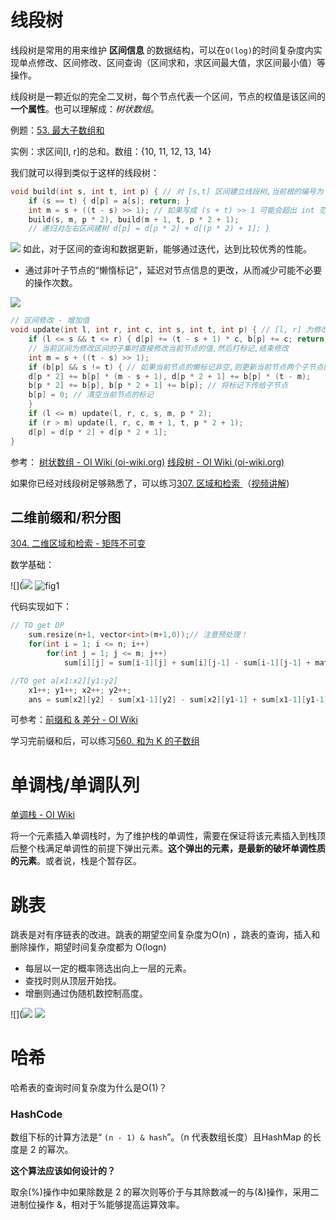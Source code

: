 # 线段树

线段树是常用的用来维护 **区间信息** 的数据结构，可以在`O(log)`的时间复杂度内实现单点修改、区间修改、区间查询（区间求和，求区间最大值，求区间最小值）等操作。

线段树是一颗近似的完全二叉树，每个节点代表一个区间，节点的权值是该区间的**一个属性**。也可以理解成：*树状数组*。

例题：[53. 最大子数组和 ](https://leetcode-cn.com/problems/maximum-subarray/)

实例：求区间[l, r]的总和。数组：{10, 11, 12, 13, 14}

我们就可以得到类似于这样的线段树：

```c++
void build(int s, int t, int p) { // 对 [s,t] 区间建立线段树,当前根的编号为 p
	if (s == t) { d[p] = a[s]; return; } 
	int m = s + ((t - s) >> 1); // 如果写成 (s + t) >> 1 可能会超出 int 范围
	build(s, m, p * 2), build(m + 1, t, p * 2 + 1); 
	// 递归对左右区间建树 d[p] = d[p * 2] + d[(p * 2) + 1]; }
```
![](https://oi-wiki.org/ds/images/segt1.svg)
如此，对于区间的查询和数据更新，能够通过迭代，达到比较优秀的性能。

- 通过非叶子节点的“懒惰标记”，延迟对节点信息的更改，从而减少可能不必要的操作次数。

![](https://oi-wiki.org/ds/images/segt4.svg)

```c++
// 区间修改 - 增加值
void update(int l, int r, int c, int s, int t, int p) { // [l, r] 为修改区间, c 为被修改的元素的变化量, [s, t] 为当前节点包含的区间, 为当前节点的编号 
	if (l <= s && t <= r) { d[p] += (t - s + 1) * c, b[p] += c; return; } 
	// 当前区间为修改区间的子集时直接修改当前节点的值,然后打标记,结束修改 
	int m = s + ((t - s) >> 1); 
	if (b[p] && s != t) { // 如果当前节点的懒标记非空,则更新当前节点两个子节点的值和懒标记值 
	d[p * 2] += b[p] * (m - s + 1), d[p * 2 + 1] += b[p] * (t - m); 
	b[p * 2] += b[p], b[p * 2 + 1] += b[p]; // 将标记下传给子节点
	b[p] = 0; // 清空当前节点的标记 
	} 
	if (l <= m) update(l, r, c, s, m, p * 2); 
	if (r > m) update(l, r, c, m + 1, t, p * 2 + 1); 
	d[p] = d[p * 2] + d[p * 2 + 1]; 
}
```

参考：
[树状数组 - OI Wiki (oi-wiki.org)](https://oi-wiki.org/ds/fenwick/)
[线段树 - OI Wiki (oi-wiki.org)](https://oi-wiki.org/ds/seg/)

如果你已经对线段树足够熟悉了，可以练习[307. 区域和检索 ](https://leetcode-cn.com/problems/range-sum-query-mutable/)（[视频讲解](https://www.youtube.com/watch?v=rYBtViWXYeI))


## 二维前缀和/积分图

[304. 二维区域和检索 - 矩阵不可变 ](https://leetcode-cn.com/problems/range-sum-query-2d-immutable/)

数学基础：

![](![](http://img.070077.xyz/202205060423815.png)
<img src="https://assets.leetcode-cn.com/solution-static/304/1.png" alt="fig1" onerror="this.src='data:image/svg+xml,%3Csvg height=\'150\' viewBox=\'0 0 150 150\' width=\'150\' xmlns=\'http://www.w3.org/2000/svg\'%3E%3Cpath d=\'m2465 2286.42347-18.95363-18.92555-50.0112 43.79935-24.62708-24.5906-33.41155 24.5906-22.99654-17.22567v-73.0716c0-2.20914 1.79086-4 4-4h142c2.20914 0 4 1.79086 4 4zm-122-25.59081c5.52285 0 10-4.47052 10-9.98518 0-5.51467-4.47715-9.98519-10-9.98519s-10 4.47052-10 9.98519c0 5.51466 4.47715 9.98518 10 9.98518zm122 40.89296v61.27438c0 2.20914-1.79086 4-4 4h-142c-2.20914 0-4-1.79086-4-4v-53.62625l22.99654 17.22567 33.41155-24.5906 24.62708 24.5906 50.0112-43.79935z\' fill=\'%23eee\' fill-rule=\'evenodd\' transform=\'translate(-2315 -2217)\'/%3E%3C/svg%3E'; ">

代码实现如下：

```c++
// TO get DP
    sum.resize(n+1, vector<int>(m+1,0));// 注意预处理！
    for(int i = 1; i <= n; i++) 
        for(int j = 1; j <= m; j++)
            sum[i][j] = sum[i-1][j] + sum[i][j-1] - sum[i-1][j-1] + matrix[i-1][j-1];

//TO get a[x1:x2][y1:y2]
    x1++; y1++; x2++; y2++;
    ans = sum[x2][y2] - sum[x1-1][y2] - sum[x2][y1-1] + sum[x1-1][y1-1];

```

可参考：[前缀和 & 差分 - OI Wiki](https://oi-wiki.org/basic/prefix-sum/)

学习完前缀和后，可以练习[560. 和为 K 的子数组 ](https://leetcode-cn.com/problems/subarray-sum-equals-k/)

# 单调栈/单调队列

[单调栈 - OI Wiki](https://oi-wiki.org/ds/monotonous-stack/)

将一个元素插入单调栈时，为了维护栈的单调性，需要在保证将该元素插入到栈顶后整个栈满足单调性的前提下弹出元素。**这个弹出的元素，是最新的破坏单调性质的元素**。或者说，栈是个暂存区。

# 跳表

跳表是对有序链表的改进。跳表的期望空间复杂度为O(n) ，跳表的查询，插入和删除操作，期望时间复杂度都为 O(logn)

- 每层以一定的概率筛选出向上一层的元素。
- 查找时则从顶层开始找。
- 增删则通过伪随机数控制高度。

![](![](http://img.070077.xyz/202205010358042.png)
![](http://img.070077.xyz/202205010358221.png)



# 哈希

哈希表的查询时间复杂度为什么是O(1)？

### HashCode

数组下标的计算方法是“ `(n - 1) & hash`”。（n 代表数组长度）且HashMap 的长度是 2 的幂次。

**这个算法应该如何设计的？**

取余(%)操作中如果除数是 2 的幂次则等价于与其除数减一的与(&)操作，采用二进制位操作 &，相对于%能够提高运算效率。